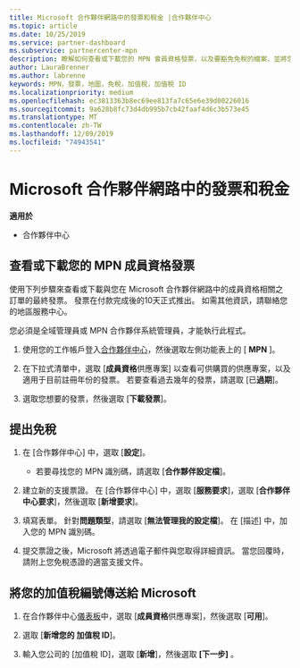 ```yaml
---
title: Microsoft 合作夥伴網路中的發票和稅金 |合作夥伴中心
ms.topic: article
ms.date: 10/25/2019
ms.service: partner-dashboard
ms.subservice: partnercenter-mpn
description: 瞭解如何查看或下載您的 MPN 會員資格發票，以及要豁免免稅的檔案，並將您的加值稅識別碼傳送給 Microsoft。
author: LauraBrenner
ms.author: labrenne
keywords: MPN，發票，地圖，免稅，加值稅，加值稅 ID
ms.localizationpriority: medium
ms.openlocfilehash: ec3813363b8ec69ee813fa7c65e6e39d00226016
ms.sourcegitcommit: 9a628b8fc73d4db995b7cb42faaf4d6c3b573e45
ms.translationtype: MT
ms.contentlocale: zh-TW
ms.lasthandoff: 12/09/2019
ms.locfileid: "74943541"
---
```

# <a name="invoices-and-taxes-in-the-microsoft-partner-network"></a>Microsoft 合作夥伴網路中的發票和稅金

**適用於**

-  合作夥伴中心

## <a name="view-or-download-your-mpn-membership-invoice"></a>查看或下載您的 MPN 成員資格發票

使用下列步驟來查看或下載與您在 Microsoft 合作夥伴網路中的成員資格相關之訂單的最終發票。 發票在付款完成後的10天正式推出。 如需其他資訊，請聯絡您的地區服務中心。  

您必須是全域管理員或 MPN 合作夥伴系統管理員，才能執行此程式。 

1.  使用您的工作帳戶登入[合作夥伴中心](https://partner.microsoft.com/dashboard/home)，然後選取左側功能表上的 [ **MPN** ]。

4.  在下拉式清單中，選取 [**成員資格**供應專案] 以查看可供購買的供應專案，以及適用于目前註冊年份的發票。 若要查看過去幾年的發票，請選取 [已**過期**]。

6.  選取您想要的發票，然後選取 [**下載發票**]。 

## <a name="file-a-tax-exemption"></a>提出免稅

1.  在 [合作夥伴中心] 中，選取 [**設定**]。
    - 若要尋找您的 MPN 識別碼，請選取 [**合作夥伴設定檔**]。

2.  建立新的支援票證。 在 [合作夥伴中心] 中，選取 [**服務要求**]，選取 [**合作夥伴中心要求**]，然後選取 [**新增要求**]。

3.  填寫表單。 針對**問題類型**，請選取 [**無法管理我的設定檔**]。 在 [描述] 中，加入您的 MPN 識別碼。

4.  提交票證之後，Microsoft 將透過電子郵件與您取得詳細資訊。 當您回覆時，請附上您免稅憑證的適當支援文件。

## <a name="send-microsoft-your-vat-id-number"></a>將您的加值稅編號傳送給 Microsoft

1.  在合作夥伴中心[儀表板](https://partner.microsoft.com/dashboard/home)中，選取 [**成員資格**供應專案]，然後選取 [**可用**]。 

2.  選取 [**新增您的 加值稅 ID**]。 

3.  輸入您公司的 [加值稅 ID]，選取 [**新增**]，然後選取 **[下一步]** 。 

